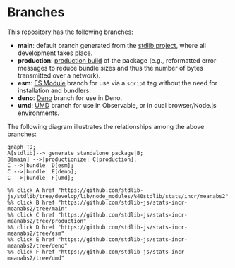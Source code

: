 <!--

@license Apache-2.0

Copyright (c) 2022 The Stdlib Authors.

Licensed under the Apache License, Version 2.0 (the "License");
you may not use this file except in compliance with the License.
You may obtain a copy of the License at

    http://www.apache.org/licenses/LICENSE-2.0

Unless required by applicable law or agreed to in writing, software
distributed under the License is distributed on an "AS IS" BASIS,
WITHOUT WARRANTIES OR CONDITIONS OF ANY KIND, either express or implied.
See the License for the specific language governing permissions and
limitations under the License.

-->

# Branches

This repository has the following branches:

-   **main**: default branch generated from the [stdlib project][stdlib-url], where all development takes place.
-   **production**: [production build][production-url] of the package (e.g., reformatted error messages to reduce bundle sizes and thus the number of bytes transmitted over a network).
-   **esm**: [ES Module][esm-url] branch for use via a `script` tag without the need for installation and bundlers.
-   **deno**: [Deno][deno-url] branch for use in Deno.
-   **umd**: [UMD][umd-url] branch for use in Observable, or in dual browser/Node.js environments.

The following diagram illustrates the relationships among the above branches:

```mermaid
graph TD;
A[stdlib]-->|generate standalone package|B;
B[main] -->|productionize| C[production];
C -->|bundle| D[esm];
C -->|bundle| E[deno];
C -->|bundle| F[umd];

%% click A href "https://github.com/stdlib-js/stdlib/tree/develop/lib/node_modules/%40stdlib/stats/incr/meanabs2"
%% click B href "https://github.com/stdlib-js/stats-incr-meanabs2/tree/main"
%% click C href "https://github.com/stdlib-js/stats-incr-meanabs2/tree/production"
%% click D href "https://github.com/stdlib-js/stats-incr-meanabs2/tree/esm"
%% click E href "https://github.com/stdlib-js/stats-incr-meanabs2/tree/deno"
%% click F href "https://github.com/stdlib-js/stats-incr-meanabs2/tree/umd"
```

[stdlib-url]: https://github.com/stdlib-js/stdlib/tree/develop/lib/node_modules/%40stdlib/stats/incr/meanabs2
[production-url]: https://github.com/stdlib-js/stats-incr-meanabs2/tree/production
[deno-url]: https://github.com/stdlib-js/stats-incr-meanabs2/tree/deno
[umd-url]: https://github.com/stdlib-js/stats-incr-meanabs2/tree/umd
[esm-url]: https://github.com/stdlib-js/stats-incr-meanabs2/tree/esm